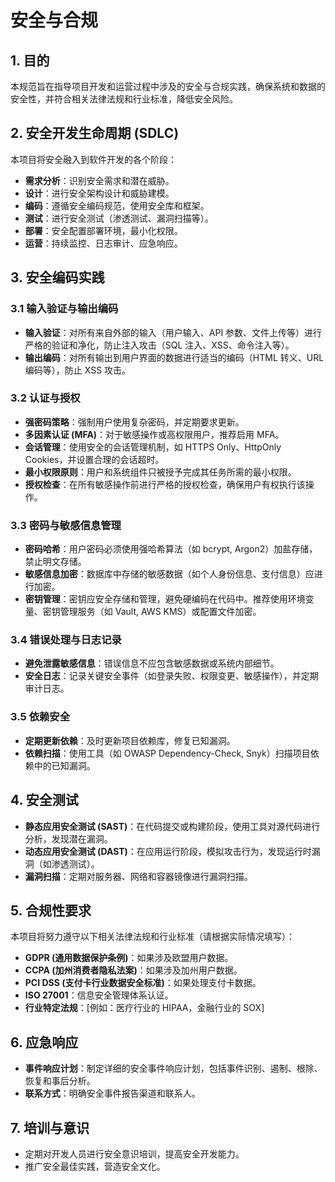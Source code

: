 # 安全与合规

## 1. 目的

本规范旨在指导项目开发和运营过程中涉及的安全与合规实践，确保系统和数据的安全性，并符合相关法律法规和行业标准，降低安全风险。

## 2. 安全开发生命周期 (SDLC)

本项目将安全融入到软件开发的各个阶段：

*   **需求分析**：识别安全需求和潜在威胁。
*   **设计**：进行安全架构设计和威胁建模。
*   **编码**：遵循安全编码规范，使用安全库和框架。
*   **测试**：进行安全测试（渗透测试、漏洞扫描等）。
*   **部署**：安全配置部署环境，最小化权限。
*   **运营**：持续监控、日志审计、应急响应。

## 3. 安全编码实践

### 3.1 输入验证与输出编码

*   **输入验证**：对所有来自外部的输入（用户输入、API 参数、文件上传等）进行严格的验证和净化，防止注入攻击（SQL 注入、XSS、命令注入等）。
*   **输出编码**：对所有输出到用户界面的数据进行适当的编码（HTML 转义、URL 编码等），防止 XSS 攻击。

### 3.2 认证与授权

*   **强密码策略**：强制用户使用复杂密码，并定期要求更新。
*   **多因素认证 (MFA)**：对于敏感操作或高权限用户，推荐启用 MFA。
*   **会话管理**：使用安全的会话管理机制，如 HTTPS Only、HttpOnly Cookies，并设置合理的会话超时。
*   **最小权限原则**：用户和系统组件只被授予完成其任务所需的最小权限。
*   **授权检查**：在所有敏感操作前进行严格的授权检查，确保用户有权执行该操作。

### 3.3 密码与敏感信息管理

*   **密码哈希**：用户密码必须使用强哈希算法（如 bcrypt, Argon2）加盐存储，禁止明文存储。
*   **敏感信息加密**：数据库中存储的敏感数据（如个人身份信息、支付信息）应进行加密。
*   **密钥管理**：密钥应安全存储和管理，避免硬编码在代码中。推荐使用环境变量、密钥管理服务（如 Vault, AWS KMS）或配置文件加密。

### 3.4 错误处理与日志记录

*   **避免泄露敏感信息**：错误信息不应包含敏感数据或系统内部细节。
*   **安全日志**：记录关键安全事件（如登录失败、权限变更、敏感操作），并定期审计日志。

### 3.5 依赖安全

*   **定期更新依赖**：及时更新项目依赖库，修复已知漏洞。
*   **依赖扫描**：使用工具（如 OWASP Dependency-Check, Snyk）扫描项目依赖中的已知漏洞。

## 4. 安全测试

*   **静态应用安全测试 (SAST)**：在代码提交或构建阶段，使用工具对源代码进行分析，发现潜在漏洞。
*   **动态应用安全测试 (DAST)**：在应用运行阶段，模拟攻击行为，发现运行时漏洞（如渗透测试）。
*   **漏洞扫描**：定期对服务器、网络和容器镜像进行漏洞扫描。

## 5. 合规性要求

本项目将努力遵守以下相关法律法规和行业标准（请根据实际情况填写）：

*   **GDPR (通用数据保护条例)**：如果涉及欧盟用户数据。
*   **CCPA (加州消费者隐私法案)**：如果涉及加州用户数据。
*   **PCI DSS (支付卡行业数据安全标准)**：如果处理支付卡数据。
*   **ISO 27001**：信息安全管理体系认证。
*   **行业特定法规**：[例如：医疗行业的 HIPAA，金融行业的 SOX]

## 6. 应急响应

*   **事件响应计划**：制定详细的安全事件响应计划，包括事件识别、遏制、根除、恢复和事后分析。
*   **联系方式**：明确安全事件报告渠道和联系人。

## 7. 培训与意识

*   定期对开发人员进行安全意识培训，提高安全开发能力。
*   推广安全最佳实践，营造安全文化。